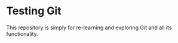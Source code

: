 # Testing Git
This repository is simply for re-learning and exploring Git and all its functionality.